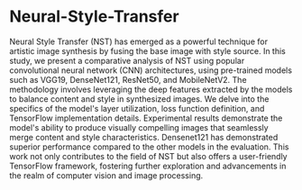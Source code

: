 # Neural-Style-Transfer

Neural Style Transfer (NST) has emerged as a powerful technique for artistic image synthesis by fusing the base image with style source. In this study, we present a comparative analysis of NST using popular convolutional neural network (CNN) architectures, using pre-trained models such as VGG19, DenseNet121, ResNet50, and MobileNetV2. The methodology involves leveraging the deep features extracted by the models to balance content and style in synthesized images. We delve into the specifics of the model's layer utilization, loss function definition, and TensorFlow implementation details. Experimental results demonstrate the model's ability to produce visually compelling images that seamlessly merge content and style characteristics. Densenet121 has demonstrated superior performance compared to the other models in the evaluation. This work not only contributes to the field of NST but also offers a user-friendly TensorFlow framework, fostering further exploration and advancements in the realm of computer vision and image processing.
